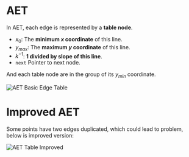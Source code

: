 # AET

In AET, each edge is represented by a **table node**.

- $x_0$: The **minimum $x$ coordinate** of this line.
- $y_{max}$: The **maximum $y$ coordinate** of this line.
- $k^{-1}$: **1 divided by slope of this line**.
- `next` Pointer to next node.

And each table node are in the group of its $y_{min}$ coordinate.

![AET Basic Edge Table](https://github.com/user-attachments/assets/d6c975b3-0527-4255-9e1c-fb8bf088871a)

# Improved AET

Some points have two edges duplicated, which could lead to problem, below is improved version:

![AET Table Improved](https://github.com/user-attachments/assets/b1a96eb2-3d94-4658-a9bf-62496864ee2e)

